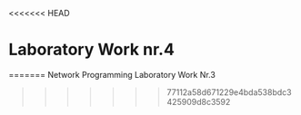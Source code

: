<<<<<<< HEAD
# Laboratory Work nr.4
=======
Network Programming Laboratory Work Nr.3
>>>>>>> 77112a58d671229e4bda538bdc3425909d8c3592
